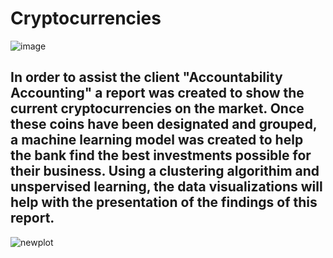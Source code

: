 # Cryptocurrencies

![image](https://user-images.githubusercontent.com/100393032/184501101-84f34ce1-5e66-410c-9d51-1d1d23cfe8cc.png)

## In order to assist the client "Accountability Accounting" a report was created  to show the current cryptocurrencies on the market. Once these coins have been designated and grouped, a machine learning model was created to help the bank find the best investments possible for their business. Using a clustering algorithim and unspervised learning, the data visualizations will help with the presentation of the findings of this report.

![newplot](https://user-images.githubusercontent.com/100393032/184501014-0e32a173-2cce-48cb-aac4-33deb5d6a4c5.png)
